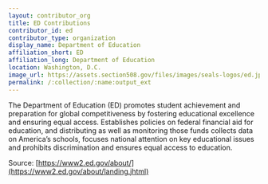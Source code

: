 ```yaml
---
layout: contributor_org
title: ED Contributions
contributor_id: ed
contributor_type: organization
display_name: Department of Education
affiliation_short: ED
affiliation_long: Department of Education
location: Washington, D.C.
image_url: https://assets.section508.gov/files/images/seals-logos/ed.jpg
permalink: /:collection/:name:output_ext
---
```

The Department of Education (ED) promotes student achievement and preparation for global competitiveness by fostering educational excellence and ensuring equal access. Establishes policies on federal financial aid for education, and distributing as well as monitoring those funds collects data on America’s schools, focuses national attention on key educational issues and prohibits discrimination and ensures equal access to education.

Source: [https://www2.ed.gov/about/](https://www2.ed.gov/about/landing.jhtml)